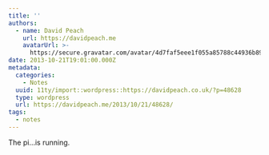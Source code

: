```yaml
---
title: ''
authors:
  - name: David Peach
    url: https://davidpeach.me
    avatarUrl: >-
      https://secure.gravatar.com/avatar/4d7faf5eee1f055a85788c44936b8995eaab6dfb004e7854ec747ccb272e91ee?s=96&d=mm&r=g
date: 2013-10-21T19:01:00.000Z
metadata:
  categories:
    - Notes
  uuid: 11ty/import::wordpress::https://davidpeach.co.uk/?p=48628
  type: wordpress
  url: https://davidpeach.me/2013/10/21/48628/
tags:
  - notes
---
```

The pi…is running.
